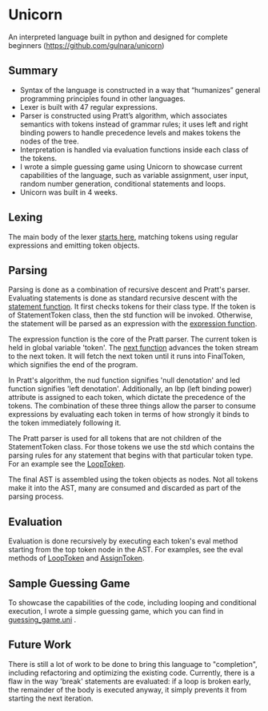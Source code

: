 Unicorn
=======
An interpreted language built in python and designed for complete beginners
(https://github.com/gulnara/unicorn)

Summary
-------
* Syntax of the language is constructed in a way that “humanizes” general programming principles found in other languages. 
* Lexer is built with 47 regular expressions.
* Parser is constructed using Pratt’s algorithm, which associates semantics with tokens instead of grammar rules; it uses left and right binding powers to handle precedence levels and makes tokens the nodes of the tree.
* Interpretation is handled via evaluation functions inside each class of the tokens.
* I wrote a simple guessing game using Unicorn to showcase current capabilities of the language, such as variable assignment, user input, random number generation, conditional statements and loops.
* Unicorn was built in 4 weeks. 

Lexing
------
The main body of the lexer [starts here](https://github.com/gulnara/unicorn/blob/master/unicorn_tokenizer.py#L447-L450), matching tokens using regular expressions and emitting token objects.

Parsing
-------
Parsing is done as a combination of recursive descent and Pratt's parser. Evaluating statements is done as standard recursive descent with the [statement function](https://github.com/gulnara/unicorn/blob/master/unicorn_tokenizer.py#L486-L496). It first checks tokens for their class type. If the token is of StatementToken class, then the std function will be invoked. Otherwise, the statement will be parsed as an expression with the [expression function](https://github.com/gulnara/unicorn/blob/master/unicorn_tokenizer.py#L470-L482).

The expression function is the core of the Pratt parser. The current token is held in global variable 'token'. The [next function](https://github.com/gulnara/unicorn/blob/master/unicorn_tokenizer.py#L455-L466) advances the token stream to the next token. It will fetch the next token until it runs into FinalToken, which signifies the end of the program. 

In Pratt's algorithm, the nud function signifies 'null denotation' and led function signifies 'left denotation'. Additionally, an lbp (left binding power) attribute is assigned to each token, which dictate the precedence of the tokens. The combination of these three things allow the parser to consume expressions by evaluating each token in terms of how strongly it binds to the token immediately following it.

The Pratt parser is used for all tokens that are not children of the StatementToken class. For those tokens we use the std which contains the parsing rules for any statement that begins with that particular token type. For an example see the [LoopToken](https://github.com/gulnara/unicorn/blob/master/unicorn_tokenizer.py#L317-L333).

The final AST is assembled using the token objects as nodes. Not all tokens make it into the AST, many are consumed and discarded as part of the parsing process.

Evaluation
----------
Evaluation is done recursively by executing each token's eval method starting from the top token node in the AST. For examples, see the eval methods of [LoopToken](https://github.com/gulnara/unicorn/blob/master/unicorn_tokenizer.py#L334-L340) and [AssignToken](https://github.com/gulnara/unicorn/blob/master/unicorn_tokenizer.py#L310-L311).

Sample Guessing Game
--------------------
To showcase the capabilities of the code, including looping and conditional execution, I wrote a simple guessing game, which you can find in [guessing_game.uni](https://github.com/gulnara/unicorn/blob/master/guessing_game.uni) . 

Future Work
-----------
There is still a lot of work to be done to bring this language to "completion", including refactoring and optimizing the existing code. Currently, there is a flaw in the way 'break' statements are evaluated: if a loop is broken early, the remainder of the body is executed anyway, it simply prevents it from starting the next iteration.
